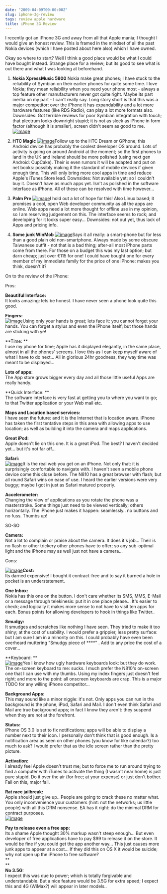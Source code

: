 ```yaml
---
date: "2009-04-09T00:00:00Z"
slug: iphone-3g-review
tags: review apple hardware
title: iPhone 3G Review
---
```


I recently got an iPhone 3G and away from
all that Apple mania; I thought I would give an honest review. This is
framed in the mindset of all the past Nokia devices (which I have posted
about here also) which I have owned.  
  
Okay so where to start? Well I think a good place would be what I could
have bought instead. Strange place for a review; but its good to see
what is out there and what I was looking at beforehand.  
  
1. **Nokia XpressMusic 5800**
Nokia make great phones; I have stuck to the reliability of Symbian on
their earlier phones for quite some time. I love Nokia; they mean
reliability when you need your phone most - always a top feature other
manufacturers never got quite right. Maybe its part inertia on my part -
I can't really say. Long story short is that this was a major
competitor: over the iPhone it has expandability and a lot more hardware
features (like RDS Radio), can play a lot more formats also. Downsides:
Got terrible reviews for poor Symbian integration with touch; that
plectrum looks downright stupid; it is not as sleek as iPhone in form
factor (although it is smaller), screen didn't seem as good to me.  
[![image](http://upload.wikimedia.org/wikipedia/en/a/ac/Nokia-5800-xpressmusic.jpg)](http://upload.wikimedia.org/wikipedia/en/a/ac/Nokia-5800-xpressmusic.jpg)
  
  
2. **HTC Magic**
[![image](http://upload.wikimedia.org/wikipedia/commons/thumb/d/de/HTC_magic_cropped.png/200px-HTC_magic_cropped.png)](http://upload.wikimedia.org/wikipedia/commons/thumb/d/de/HTC_magic_cropped.png/200px-HTC_magic_cropped.png)Follow
up to the HTC Dream or GPhone; this Android device has probably the
coolest developer OS around. Lots of activity is going on around Android
at the moment; so the first phones to land in the UK and Ireland should
be more polished (using next gen Android: CupCake). Their is even rumors
it will be adapted and put on net books: possibly making it the standard
of mobile devices if given enough time. This will only bring more cool
apps in time and reduce Apple's iTunes Store lead. Downsides: Not
available yet; so I couldn't buy it. Doesn't have as much apps yet.
Isn't as polished in the software interface as iPhone. All of these can
be resolved with time however...  
  
  
  
3. **Palm Pre**
[![image](http://upload.wikimedia.org/wikipedia/en/0/04/Palmpre.png)](http://upload.wikimedia.org/wikipedia/en/0/04/Palmpre.png)I
hold out a lot of hope for this! Also Linux based; it promises a cool,
open Web developer community as all the apps are online. Web apps need a
lot more thought for offline use in my opinion, so I am reserving
judgement on this. The interface seems to rock; and developing for it
looks super easy... Downsides: not out yet, thus lack of Apps and
pricing info.  
  
  
  
4. **Some junk WinMob**
[![image](http://upload.wikimedia.org/wikipedia/en/thumb/0/02/Sshot114(v2).png/240px-Sshot114(v2).png)](http://upload.wikimedia.org/wikipedia/en/thumb/0/02/Sshot114(v2).png/240px-Sshot114(v2).png)Says
it all really: a smart-phone but for less than a good plain old
non-smartphone. Always made by some obscure Taiwanese outfit - not that
is a bad thing; after-all most iPhone parts come from there. For those
on a budget this was my last option; but darn cheap; just over €115 for
one! I could have bought one for every member of my immediate family for
the price of one iPhone: makes you think, doesn't it?  
  
  
  
  
  
  
  
On to the review of the iPhone:  
  
Pros:
  
**Beautiful Interface:**  
It looks amazing: lets be honest. I have never seen a phone look quite
this good.  
  
**Fingers:**  
[![image](http://upload.wikimedia.org/wikipedia/en/thumb/5/5f/IPhone_EDGE_and_3G.png/636px-IPhone_EDGE_and_3G.png)](http://upload.wikimedia.org/wikipedia/en/thumb/5/5f/IPhone_EDGE_and_3G.png/636px-IPhone_EDGE_and_3G.png)Using
only your hands is great; lets face it: you cannot forget your hands.
You can forget a stylus and even the iPhone itself; but those hands are
sticking with ye!  
  
**Time: **  
I use my phone for time; Apple has it displayed elegantly, in the same
place, almost in all the phones' screens. I love this as I can keep
myself aware of what I have to do next... All in glorious 24hr goodness,
they way time was meant to be displayed...  
  
**Lots of apps:**  
The App store grows bigger every day and all those little useful Apps
are really handy.  
  
**Quick Interface: **  
The software interface is very fast at getting you to where you want to
go; to that Twitter application or your Web mail etc.  
  
**Maps and Location based services:**  
I have seen the future: and it is the Internet that is location aware.
iPhone has taken the first tentative steps in this area with allowing
apps to use location; as well as building it into the camera and maps
applications.  
  
**Great iPod:**  
Apple doesn't lie on this one. It is a great iPod. The best? I haven't
decided yet... but it's not far off...  
  
**Safari:**  
[![image](http://upload.wikimedia.org/wikipedia/en/6/67/Wikipedia_Main_Page_on_iPhone.png)](http://upload.wikimedia.org/wikipedia/en/6/67/Wikipedia_Main_Page_on_iPhone.png)It
is the real web you get on an iPhone. Not only that: it is surprisingly
comfortable to navigate with. I haven't seen a mobile phone device come
this close before. The N810 has a great browser with flash; but all
round Safari wins on ease of use. I heard the earlier versions were very
buggy; maybe I got in just as Safari matured properly.  
  
  
**Accelerometer:**  
Changing the view of applications as you rotate the phone was a
masterstroke. Some things just need to be viewed vertically; others
horizontally. The iPhone just makes it happen: seamlessly.. no buttons
and no fuss. Thumbs up!  
  
SO-SO
  
**Camera:**  
Not a lot to complain or praise about the camera. It does it's job...
Their is no flash or other trickery other phones have to offer; so any
sub-optimal light and the iPhone may as well just not have a camera...  
  
Cons:  
  
[![image](http://upload.wikimedia.org/wikipedia/en/1/11/IPhonehomescreen.PNG)](http://upload.wikimedia.org/wikipedia/en/1/11/IPhonehomescreen.PNG)**Cost:**  
Its darned expensive! I bought it contract-free and to say it burned a
hole in pocket is an understatement.  
  
**One Inbox:**  
Nokia has this one on the button. I don't care whether its SMS, MMS,
E-Mail or a message through telekinesis: put it in one place please...
It's easier to check; and logically it makes more sense to not have to
visit ten apps for each. Bonus points for allowing developers to hook in
things like Twitter..   
  
**Smudgy:**  
It smudges and scratches like nothing I have seen. They tried to make it
too shiny; at the cost of usability. I would prefer a grippier, less
pretty surface: but I am sure I am in a minority on this. I could
probably have even been overheard muttering "Smudgy piece of \*\*\*\*" .
Add to any price the cost of a cover...  
  
**Keyboard: **  
[![image](http://upload.wikimedia.org/wikipedia/en/0/09/IPhone_keyboard_unblured.jpg)](http://upload.wikimedia.org/wikipedia/en/0/09/IPhone_keyboard_unblured.jpg)Yes
I know how ugly hardware keyboards look: but they do work. The on-screen
keyboard to me: sucks. I much prefer the N810's on-screen one that I can
use with my thumbs. Using my index fingers just doesn't feel right; and
more to the point: all onscreen keyboards are crap. This is a major TODO
for any willing iPhone competitor...  
  
**Background Apps:**  
This may sound like a minor niggle: it's not. Only apps you can run in
the background is the phone, iPod, Safari and Mail. I don't even think
Safari and Mail are true background apps; in fact I know they aren't:
they suspend when they are not at the forefront.  
  
**Status:**  
iPhone OS 3.0 is set to fix notifications; apps will be able to display
a number next to their icon. I personally don't think that is good
enough. Is a notification area as seen on other phones (you know for
like calendar?) too much to ask? I would prefer that as the idle screen
rather than the pretty picture.  
  
**Activation:**  
I already feel Apple doesn't trust me; but to force me to run around
trying to find a computer with iTunes to activate the thing (I wasn't
near home) is just pure stupid. Do it over the air (for free; at your
expense) or just don't bother. Fail on this, major fail.  
  
**Rat race jailbreak:**  
Apple should just give up.. People are going to crack these no matter
what. You only inconvenience your customers (hint: not the networks; us
little people) with all this DRM nonsense. EA has it right: do the
minimal DRM for contract purposes.  
[![image](http://upload.wikimedia.org/wikipedia/commons/2/22/IPhone_Image_Viewer.jpg)](http://upload.wikimedia.org/wikipedia/commons/2/22/IPhone_Image_Viewer.jpg)
  
  
**Pay to release even a free app:**  
Its a shame Apple thought 30% markup wasn't steep enough... But even
developer of free applications have to pay $99 to release it on the
store. It would be fine if you could get the app another way... This
just causes more junk apps to appear at a cost... If they did this on OS
X it would be suicide; why not open up the iPhone to free software?  
**  
**  
**No 3.5G:**  
I expect this was due to power; which is totally forgivable and
understandable. But a nice feature would be 3.5G for extra speed; I
expect this and 4G (WiMax?) will appear in later models..
